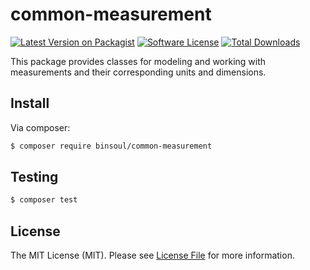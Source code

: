 # common-measurement

[![Latest Version on Packagist][ico-version]][link-packagist]
[![Software License][ico-license]](LICENSE.md)
[![Total Downloads][ico-downloads]][link-downloads]

This package provides classes for modeling and working with measurements and their corresponding units and dimensions.

## Install

Via composer:

``` bash
$ composer require binsoul/common-measurement
```

## Testing

``` bash
$ composer test
```

## License

The MIT License (MIT). Please see [License File](LICENSE.md) for more information.

[ico-version]: https://img.shields.io/packagist/v/binsoul/common-measurement.svg?style=flat-square
[ico-license]: https://img.shields.io/badge/license-MIT-brightgreen.svg?style=flat-square
[ico-downloads]: https://img.shields.io/packagist/dt/binsoul/common-measurement.svg?style=flat-square

[link-packagist]: https://packagist.org/packages/binsoul/common-measurement
[link-downloads]: https://packagist.org/packages/binsoul/common-measurement
[link-author]: https://github.com/binsoul

